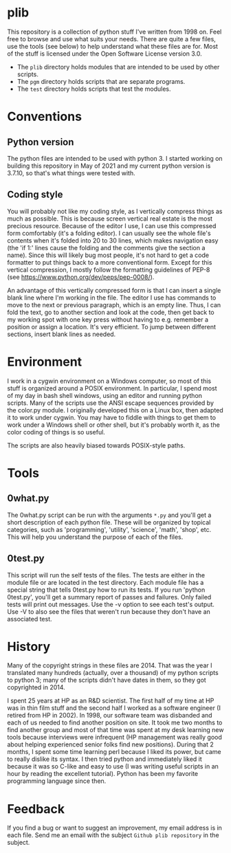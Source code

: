 # plib

This repository is a collection of python stuff I've written from 1998 on.
Feel free to browse and use what suits your needs.  There are quite a few
files, use the tools (see below) to help understand what these files are
for.  Most of the stuff is licensed under the Open Software License version
3.0.

* The `plib` directory holds modules that are intended to be used by other
  scripts.
* The `pgm` directory holds scripts that are separate programs.
* The `test` directory holds scripts that test the modules.

# Conventions

## Python version

The python files are intended to be used with python 3.  I started working
on building this repository in May of 2021 and my current python version is
3.7.10, so that's what things were tested with.

## Coding style

You will probably not like my coding style, as I vertically compress things
as much as possible.  This is because screen vertical real estate is the
most precious resource.  Because of the editor I use, I can use this
compressed form comfortably (it's a folding editor).  I can usually see the
whole file's contents when it's folded into 20 to 30 lines, which makes
navigation easy (the 'if 1:' lines cause the folding and the comments give
the section a name).  Since this will likely bug most people, it's not hard
to get a code formatter to put things back to a more conventional form.
Except for this vertical compression, I mostly follow the formatting
guidelines of PEP-8 (see https://www.python.org/dev/peps/pep-0008/).

An advantage of this vertically compressed form is that I can insert a
single blank line where I'm working in the file.  The editor I use has
commands to move to the next or previous paragraph, which is an empty line.
Thus, I can fold the text, go to another section and look at the code, then
get back to my working spot with one key press without having to e.g.
remember a position or assign a location.  It's very efficient.  To jump
between different sections, insert blank lines as needed.

# Environment

I work in a cygwin environment on a Windows computer, so most of this
stuff is organized around a POSIX environment.  In particular, I spend
most of my day in bash shell windows, using an editor and running python
scripts.  Many of the scripts use the ANSI escape sequences provided by
the color.py module.  I originally developed this on a Linux box, then
adapted it to work under cygwin.  You may have to fiddle with things to
get them to work under a Windows shell or other shell, but it's probably
worth it, as the color coding of things is so useful.

The scripts are also heavily biased towards POSIX-style paths.

# Tools

## 0what.py

The 0what.py script can be run with the arguments `*.py` and you'll get
a short description of each python file.  These will be organized by 
topical categories, such as 'programming', 'utility', 'science', 
'math', 'shop', etc.  This will help you understand the purpose of each of
the files.

## 0test.py

This script will run the self tests of the files.  The tests are either
in the module file or are located in the test directory.  Each module
file has a special string that tells 0test.py how to run its tests.
If you run 'python 0test.py', you'll get a summary report of passes and
failures.  Only failed tests will print out messages.  Use the -v option
to see each test's output.  Use -V to also see the files that weren't
run because they don't have an associated test.

# History

Many of the copyright strings in these files are 2014.  That was the
year I translated many hundreds (actually, over a thousand) of my python
scripts to python 3; many of the scripts didn't have dates in them, so
they got copyrighted in 2014.

I spent 25 years at HP as an R&D scientist.  The first half of my time at
HP was in thin film stuff and the second half I worked as a software
engineer (I retired from HP in 2002).  In 1998, our software team was
disbanded and each of us needed to find another position on site.  It took
me two months to find another group and most of that time was spent at my
desk learning new tools because interviews were infrequent (HP management
was really good about helping experienced senior folks find new positions).
During that 2 months, I spent some time learning perl because I liked its
power, but came to really dislike its syntax.  I then tried python and
immediately liked it because it was so C-like and easy to use (I was
writing useful scripts in an hour by reading the excellent tutorial).
Python has been my favorite programming language since then.

# Feedback

If you find a bug or want to suggest an improvement, my email address is in
each file.  Send me an email with the subject `Github plib repository` in
the subject.
